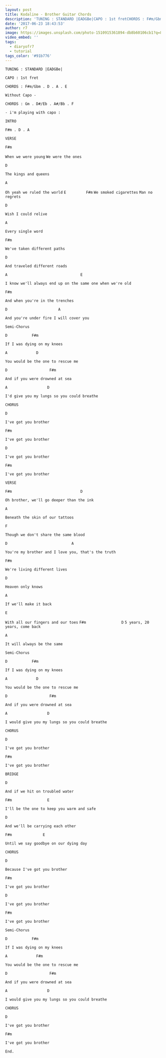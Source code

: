```yaml
---
layout: post
title: Kodaline - Brother Guitar Chords
description: 'TUNING : STANDARD |EADGBe|CAPO : 1st fretCHORDS : F#m/Gbm . D . A . EWithout Capo -CHORDS : Gm . D#/Eb . A#/Bb . F- i''m playing with capo :INTROF#m . ...'
date: '2017-06-23 18:43:53'
author: r7
image: https://images.unsplash.com/photo-1510915361894-db8b60106cb1?q=80&w=2940&auto=format&fit=crop&ixlib=rb-4.1.0&ixid=M3wxMjA3fDB8MHxwaG90by1wYWdlfHx8fGVufDB8fHx8fA%3D%3D
video_embed: ''
tags:
  - diaryofr7
  - tutorial
tags_color: '#91b776'
---
```

`TUNING : STANDARD |EADGBe|`

`CAPO : 1st fret`

`CHORDS : F#m/Gbm . D . A . E`

`Without Capo -`

`CHORDS : Gm . D#/Eb . A#/Bb . F`

`- i'm playing with capo :`

`INTRO`

`F#m . D . A`

`VERSE`

```
F#m
```

`When we were young`
`We were the ones`

```
D
```

`The kings and queens`

```
A
```

`Oh yeah we ruled the world`
`E         F#m`
`We smoked cigarettes`
`Man no regrets`

```
D
```

`Wish I could relive`

```
A
```

`Every single word`

```
F#m
```

`We've taken different paths`

```
D
```

`And traveled different roads`

```
A                                 E
```

`I know we'll always end up on the same one when we're old`

```
F#m
```

`And when you're in the trenches`

```
D                       A
```

`And you're under fire I will cover you`

`Semi-Chorus`

```
D           F#m
```

`If I was dying on my knees`

```
A             D
```

`You would be the one to rescue me`

```
D                   F#m
```

`And if you were drowned at sea`

```
A                  D
```

`I'd give you my lungs so you could breathe`

`CHORUS`

```
D
```

`I've got you brother`

```
F#m
```

`I've got you brother`

```
D
```

`I've got you brother`

```
F#m
```

`I've got you brother`

`VERSE`

```
F#m                               D
```

`Oh brother, we'll go deeper than the ink`

```
A
```

`Beneath the skin of our tattoos`

```
F
```

`Though we don't share the same blood`

```
D                             A
```

```
You're my brother and I love you, that's the truth
```

```
F#m
```

`We're living different lives`

```
D
```

`Heaven only knows`

```
A
```

`If we'll make it back`

```
E
```

`With all our fingers and our toes`
`F#m                D`
`5 years, 20 years, come back`

```
A
```

`It will always be the same`

`Semi-Chorus`

```
D           F#m
```

`If I was dying on my knees`

```
A             D
```

`You would be the one to rescue me`

```
D                   F#m
```

`And if you were drowned at sea`

```
A                  D
```

`I would give you my lungs so you could breathe`

`CHORUS`

```
D
```

`I've got you brother`

```
F#m
```

`I've got you brother`

`BRIDGE`

```
D
```

`And if we hit on troubled water`

```
F#m                E
```

`I'll be the one to keep you warm and safe`

```
D
```

`And we'll be carrying each other`

```
F#m              E
```

`Until we say goodbye on our dying day`

`CHORUS`

```
D
```

`Because I've got you brother`

```
F#m
```

`I've got you brother`

```
D
```

`I've got you brother`

```
F#m
```

`I've got you brother`

`Semi-Chorus`

```
D           F#m
```

`If I was dying on my knees`

```
A             F#m
```

`You would be the one to rescue me`

```
D                   F#m
```

`And if you were drowned at sea`

```
A                  D
```

`I would give you my lungs so you could breathe`

`CHORUS`

```
D
```

`I've got you brother`

```
F#m
```

`I've got you brother`

`End.`
